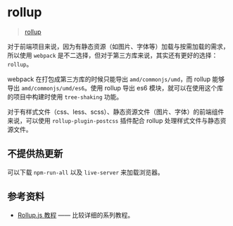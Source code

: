 # rollup

> [rollup](https://github.com/rollup/rollup)

对于前端项目来说，因为有静态资源（如图片、字体等）加载与按需加载的需求，所以使用 `webpack` 是不二选择，但对于第三方库来说，其实还有更好的选择：`rollup`。

webpack 在打包成第三方库的时候只能导出 `amd/commonjs/umd`，而 rollup 能够导出 `amd/commonjs/umd/es6`。使用 rollup 导出 es6 模块，就可以在使用这个库的项目中构建时使用 `tree-shaking` 功能。

对于有样式文件（css、less、scss）、静态资源文件（图片、字体）的前端组件来说，可以使用 `rollup-plugin-postcss` 插件配合 rollup 处理样式文件与静态资源文件。

## 不提供热更新

可以下载 `npm-run-all` 以及 `live-server` 来加载浏览器。

## 参考资料

- [Rollup.js 教程](https://www.zcfy.cc/article/how-to-bundle-stylesheets-and-add-livereload-with-rollup) —— 比较详细的系列教程。